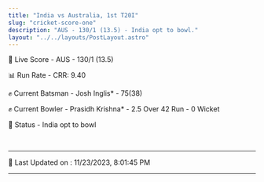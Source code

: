 ```yaml
---
title: "India vs Australia, 1st T20I"
slug: "cricket-score-one"
description: "AUS - 130/1 (13.5) - India opt to bowl."
layout: "../../layouts/PostLayout.astro"
---
```


🔴 Live Score - AUS - 130/1 (13.5)  

📊 Run Rate - CRR: 9.40  

✊ Current Batsman - Josh Inglis* - 75(38)  

✊ Current Bowler - Prasidh Krishna* - 2.5 Over 42 Run - 0 Wicket  

📑 Status - India opt to bowl

<br />

***

📝 Last Updated on : 11/23/2023, 8:01:45 PM

***

